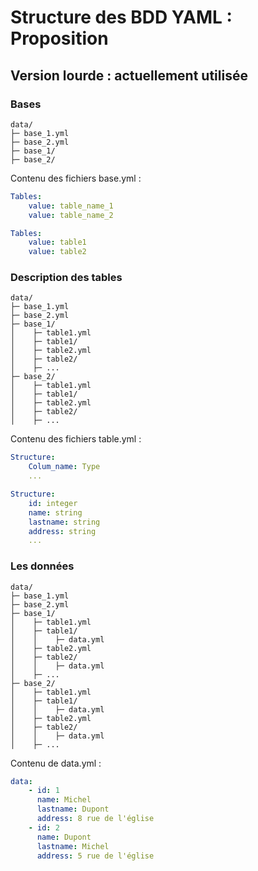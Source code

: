# Structure des BDD YAML : Proposition

## Version lourde : actuellement utilisée

### Bases

```
data/
├─ base_1.yml
├─ base_2.yml
├─ base_1/
├─ base_2/
```

Contenu des fichiers base.yml :

``` yaml
Tables:
    value: table_name_1
    value: table_name_2
```
``` yaml - base_1
Tables:
    value: table1
    value: table2
```

### Description des tables

```
data/
├─ base_1.yml
├─ base_2.yml
├─ base_1/
│    ├─ table1.yml
│    ├─ table1/
│    ├─ table2.yml
│    ├─ table2/
│    ├─ ...
├─ base_2/
│    ├─ table1.yml
│    ├─ table1/
│    ├─ table2.yml
│    ├─ table2/
│    ├─ ...
```

Contenu des fichiers table.yml :

``` yaml
Structure:
    Colum_name: Type
    ...
```
``` yaml - table1
Structure:
    id: integer
    name: string
    lastname: string
    address: string
    ...
```

### Les données
```
data/
├─ base_1.yml
├─ base_2.yml
├─ base_1/
│    ├─ table1.yml
│    ├─ table1/
│    │    ├─ data.yml
│    ├─ table2.yml
│    ├─ table2/
│    │    ├─ data.yml
│    ├─ ...
├─ base_2/
│    ├─ table1.yml
│    ├─ table1/
│    │    ├─ data.yml
│    ├─ table2.yml
│    ├─ table2/
│    │    ├─ data.yml
│    ├─ ...
```

Contenu de data.yml :

``` yaml
data:
    - id: 1
      name: Michel
      lastname: Dupont
      address: 8 rue de l'église
    - id: 2
      name: Dupont
      lastname: Michel
      address: 5 rue de l'église
```

